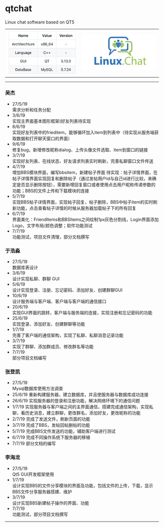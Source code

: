 # qtchat
Linux chat software based on QT5 

<html>
    <table style="margin-left: auto; margin-right: auto;">
        <tr>
            <td>
                <img src=https://github.com/bitlinux/qtchat/blob/master/resources/list.png  alt="list" />
            </td>
            <td>
                <img src=https://github.com/bitlinux/qtchat/blob/master/resources/logo2.png  alt="logo" />
            </td>
        </tr>
    </table>
</html>




***

### 吴杰
* 27/5/19  
需求分析和任务分配
* 3/6/19  
实现主界面基本图形框架(好友列表待实现
* 8/6/19  
实现好友列表中的frieditem，能够循环加入item到列表中（待实现从服务端获取数据和打开聊天窗口的界面）
* 9/6/19  
修复bug，新增修改昵称dialog、上传头像文件选取、item到窗口的链接
* 3/7/19  
实现好友列表、在线状态、好友请求列表实时刷新，完善私聊窗口文件传送
* 4/7/19  
增加BBS模块界面，编写bbsitem，新建帖子界面
待实现：帖子详情界面，在帖子详情界面实现回复和删除帖子（通过发帖用户id与自己id进行比较，来确定是否显示删除按钮），需要新增回复窗口或者使用点击用户昵称传递参数的功能；BBS的文件上传和下载模块的连接
* 5/7/19  
实现BBS帖子详情界面，实现帖子回复，帖子删除，BBS中帖子item的实时刷新功能，点击查看帖子详情的时候从服务器加载帖子下的所有回复
* 6/7/19  
界面美化：FriendItems和BBSItems之间绘制1px灰色分割线，Login界面添加Logo，文字布局/颜色调整；软件功能测试
* 7/7/19  
功能测试，项目文件清理，部分文档撰写

### 于浩淼
* 27/5/19  
数据库表设计
* 3/6/19  
设计实现私聊、群聊 GUI
* 5/6/19  
设计实现登录、注册、忘记密码、添加好友、创建群聊GUI
* 10/6/19  
设计服务端与客户端、客户端与客户端的通信接口
* 20/6/19  
实现GUI界面的跳转，客户端与服务端的连接，实现注册和忘记密码的功能
* 25/6/19  
实现登录、添加好友、创建群聊等功能
* 1/7/19  
完善了客户端的通信架构，实现了私聊、私聊消息记录功能
* 3/7/19  
实现了群聊、添加群成员、修改群名等功能
* 7/7/19  
部分项目文档编写

### 张登凯
* 27/5/19  
Mysql数据库使用方法调查
* 25/6/19
重新构建服务器，建立数据库，并且使服务器与数据库成功连接
* 26/6/19
实现服务器的登录和注册功能，解决网络环境下的通信问题
* 1/7/19
实现服务器与客户端之间的主界面通信，搭建完成通信架构，实现私聊，看历史消息，建立群聊，更改群名，添加好友，更改昵称的功能
* 2/7/19
完成了发送文件，刷新页面的功能
* 3/7/19
完成了BBS，发帖回帖删帖的功能
* 5/7/19
完成BBS文件发送的功能，辅助客户端进行测试
* 6/7/19
完成不同操作系统下服务器的移植
* 7/7/19 
部分文档的编写

### 李海龙
* 27/5/19  
Qt5 GUI开发框架使用
* 1/7/19  
设计实现BBS的文件分享模块的界面及功能，包括文件的上传，下载，显示
BBS文件分享服务器搭建、维护
* 3/7/19  
设计实现BBS新建帖子操作的界面、功能
* 7/7/19  
功能测试，部分项目文档撰写

---


